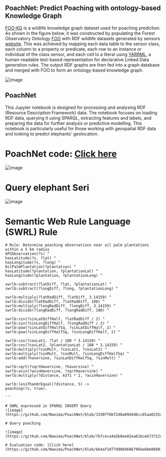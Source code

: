 ## PoachNet: Predict Poaching with ontology-based Knowledge Graph

[FOO-KG](https://naeima.github.io/fooKG/) is a wildlife knowledge graph dataset used for poaching prediction. As shown in the figure below, it was constructed by populating the Forest Observatory Ontology [FOO](https://w3id.org/def/foo#) with RDF wildlife datasets generated by sensors [website](https://ontology.forest-observatory.org). This was achieved by mapping each data table to the sensor class, each column to a property or predicate, each row to an instance or individual of the class sensor, and each cell to a literal using [YARRML](https://rml.io/yarrrml/), a human-readable text-based representation for declarative Linked Data generation rules. The output RDF graphs are then fed into a graph database and merged with FOO to form an ontology-based knowledge graph.

![image](https://github.com/Naeima/PoachNet/blob/ed7689e9128f9bf37cf51e5cdf7bc5c70d86e07e/KGBuild.png)


## PoachNet 

This Jupyter notebook is designed for processing and analysing RDF (Resource Description Framework) data. The notebook focuses on loading RDF data, querying it using SPARQL, extracting features and labels, and preparing the data for further analysis or predictive modelling. This notebook is particularly useful for those working with geospatial RDF data and looking to predict elephants' geolocation. 

# PoachNet code: [Click here](https://github.com/Naeima/PoachNet/blob/e21c46c0698c39fa626096ab650d506716c1682d/PoachNet.ipynb)


![image](https://github.com/Naeima/PoachNet/blob/6416298db13ed86751840e0a68ded5f63cf3179c/PoachNet.png)

# Query elephant Seri

![image](https://github.com/Naeima/PoachNet/blob/f59fba205a473eaeb19f24192fc45e38c5db0dd3/SelectSeri.png)

# Semantic Web Rule Language (SWRL) Rule

```swrl
# Rule: Determine poaching observations near oil palm plantations within a 5 km radius
GPSObservation(?s) ^ 
hasLatitude(?s, ?lat) ^ 
hasLongitude(?s, ?long) ^ 
OilPalmPlantation(?plantation) ^ 
hasLatitude(?plantation, ?plantationLat) ^ 
hasLongitude(?plantation, ?plantationLong) ^

swrlb:subtract(?latDiff, ?lat, ?plantationLat) ^
swrlb:subtract(?longDiff, ?long, ?plantationLong) ^

swrlb:multiply(?latRadDiff, ?latDiff, 3.14159) ^ 
swrlb:divide(?latRadDiff, ?latRadDiff, 180) ^ 
swrlb:multiply(?longRadDiff, ?longDiff, 3.14159) ^ 
swrlb:divide(?longRadDiff, ?longRadDiff, 180) ^ 

swrlb:sin(?sinLatDiffHalf, ?latRadDiff / 2) ^ 
swrlb:sin(?sinLongDiffHalf, ?longRadDiff / 2) ^ 
swrlb:pow(?sinLatDiffHalfSq, ?sinLatDiffHalf, 2) ^ 
swrlb:pow(?sinLongDiffHalfSq, ?sinLongDiffHalf, 2) ^

swrlb:cos(?cosLat1, ?lat / 180 * 3.14159) ^ 
swrlb:cos(?cosLat2, ?plantationLat / 180 * 3.14159) ^ 
swrlb:multiply(?cosMult, ?cosLat1, ?cosLat2) ^ 
swrlb:multiply(?sinMult, ?cosMult, ?sinLongDiffHalfSq) ^ 
swrlb:add(?haversine, ?sinLatDiffHalfSq, ?sinMult) ^ 

swrlb:sqrt(?sqrtHaversine, ?haversine) ^ 
swrlb:asin(?asinHaversine, ?sqrtHaversine) ^ 
swrlb:multiply(?distance, 6371 * 2, ?asinHaversine) ^ 

swrlb:lessThanOrEqual(?distance, 5) -> 
poaching(?s, true).

'''

# SWRL expressed in SPARQL INSERT Query 
![image](https://github.com/Naeima/PoachNet/blob/3330ff6bf2d8a09d4d6cc85aa0235c30f6cc2f36/SWRL.png)

# Query poaching 

![image](https://github.com/Naeima/PoachNet/blob/7b7ceca4a5b0ee82ea61bceb73722cb108e78452/SelectPoaching.png)

# Evaluation code: [Click here](https://github.com/Naeima/PoachNet/blob/bb4af1077d988d686796be60e0680154e02c244c/Linear_Regression%2C_Polynomial_and_VAR.ipynb)
